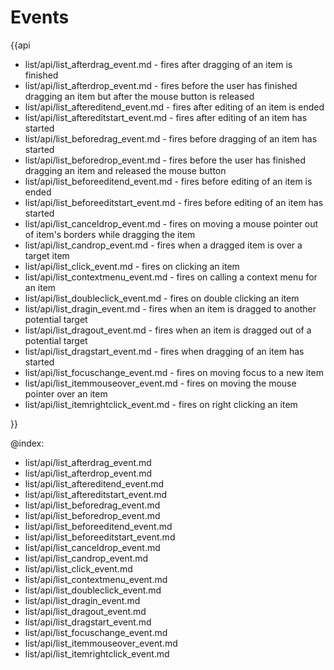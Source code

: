 Events
=========

{{api

- list/api/list_afterdrag_event.md - fires after dragging of an item is finished
- list/api/list_afterdrop_event.md - fires before the user has finished dragging an item but after the mouse button is released
- list/api/list_aftereditend_event.md - fires after editing of an item is ended
- list/api/list_aftereditstart_event.md - fires after editing of an item has started
- list/api/list_beforedrag_event.md - fires before dragging of an item has started
- list/api/list_beforedrop_event.md - fires before the user has finished dragging an item and released the mouse button  
- list/api/list_beforeeditend_event.md - fires before editing of an item is ended
- list/api/list_beforeeditstart_event.md - fires before editing of an item has started
- list/api/list_canceldrop_event.md - fires on moving a mouse pointer out of item's borders while dragging the item
- list/api/list_candrop_event.md - fires when a dragged item is over a target item
- list/api/list_click_event.md - fires on clicking an item
- list/api/list_contextmenu_event.md - fires on calling a context menu for an item
- list/api/list_doubleclick_event.md - fires on double clicking an item
- list/api/list_dragin_event.md - fires when an item is dragged to another potential target
- list/api/list_dragout_event.md - fires when an item is dragged out of a potential target
- list/api/list_dragstart_event.md - fires when dragging of an item has started
- list/api/list_focuschange_event.md - fires on moving focus to a new item
- list/api/list_itemmouseover_event.md - fires on moving the mouse pointer over an item
- list/api/list_itemrightclick_event.md - fires on right clicking an item

}}

@index:
- list/api/list_afterdrag_event.md
- list/api/list_afterdrop_event.md
- list/api/list_aftereditend_event.md
- list/api/list_aftereditstart_event.md
- list/api/list_beforedrag_event.md
- list/api/list_beforedrop_event.md
- list/api/list_beforeeditend_event.md
- list/api/list_beforeeditstart_event.md
- list/api/list_canceldrop_event.md
- list/api/list_candrop_event.md
- list/api/list_click_event.md
- list/api/list_contextmenu_event.md
- list/api/list_doubleclick_event.md
- list/api/list_dragin_event.md
- list/api/list_dragout_event.md
- list/api/list_dragstart_event.md
- list/api/list_focuschange_event.md
- list/api/list_itemmouseover_event.md
- list/api/list_itemrightclick_event.md
